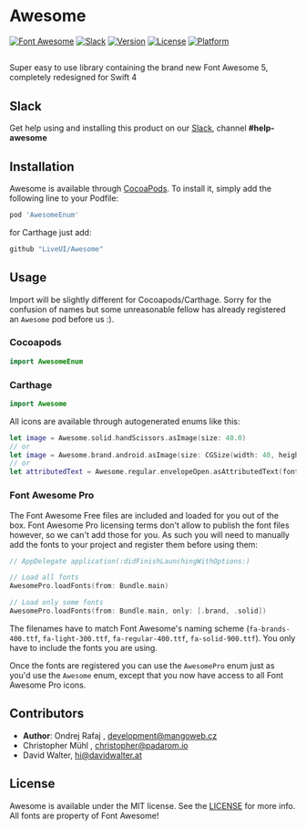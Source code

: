# Awesome

[![Font Awesome](https://img.shields.io/badge/Font%20Awesome-5.2.0-brightgreen.svg)](https://fontawesome.com/v5.2.0/icons)
[![Slack](https://img.shields.io/badge/join-slack-745EAF.svg?style=flat)](http://bit.ly/2B0dEyt)
[![Version](https://img.shields.io/cocoapods/v/AwesomeEnum.svg?style=flat)](http://cocoapods.org/pods/AwesomeEnum)
[![License](https://img.shields.io/cocoapods/l/AwesomeEnum.svg?style=flat)](http://cocoapods.org/pods/AwesomeEnum)
[![Platform](https://img.shields.io/cocoapods/p/AwesomeEnum.svg?style=flat)](http://cocoapods.org/pods/AwesomeEnum)

## 

Super easy to use library containing the brand new Font Awesome 5, completely redesigned for Swift 4

## Slack

Get help using and installing this product on our [Slack](http://bit.ly/2B0dEyt), channel <b>#help-awesome</b>

## Installation

Awesome is available through [CocoaPods](http://cocoapods.org). To install
it, simply add the following line to your Podfile:

```ruby
pod 'AwesomeEnum'
```

for Carthage just add:

```ruby
github "LiveUI/Awesome"
```

## Usage

Import will be slightly different for Cocoapods/Carthage. Sorry for the confusion of names but some unreasonable fellow has already registered an `Awesome` pod before us :).

### Cocoapods
```swift
import AwesomeEnum
```
### Carthage
```swift
import Awesome
```

All icons are available through autogenerated enums like this:

```swift
let image = Awesome.solid.handScissors.asImage(size: 40.0)
// or
let image = Awesome.brand.android.asImage(size: CGSize(width: 40, height: 40), color: .red, backgroundColor: .blue) // :trollface:
// or
let attributedText = Awesome.regular.envelopeOpen.asAttributedText(fontSize: 17, color: .red, backgroundColor: .blue)
```

### Font Awesome Pro

The Font Awesome Free files are included and loaded for you out of the box. Font Awesome Pro licensing terms don't allow to publish the font files however, so we can't add those for you. As such you will need to manually add the fonts to your project and register them before using them:

```swift
// AppDelegate application(:didFinishLaunchingWithOptions:)

// Load all fonts
AwesomePro.loadFonts(from: Bundle.main)

// Load only some fonts
AwesomePro.loadFonts(from: Bundle.main, only: [.brand, .solid])
```

The filenames have to match Font Awesome's naming scheme (`fa-brands-400.ttf`, `fa-light-300.ttf`, `fa-regular-400.ttf`, `fa-solid-900.ttf`). You only have to include the fonts you are using.

Once the fonts are registered you can use the `AwesomePro` enum just as you'd use the `Awesome` enum, except that you now have access to all Font Awesome Pro icons.

## Contributors

- **Author**: Ondrej Rafaj , development@mangoweb.cz
- Christopher Mühl , christopher@padarom.io
- David Walter, hi@davidwalter.at

## License

Awesome is available under the MIT license. See the [LICENSE](LICENSE) for more info. All fonts are property of Font Awesome!
